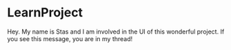 # LearnProject
Hey. 
My name is Stas and I am involved in the UI of this wonderful project. 
If you see this message, you are in my thread!
